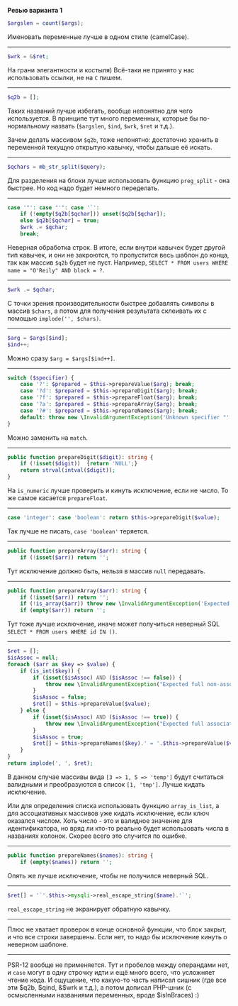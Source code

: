 **Ревью варианта 1**

```php
$argslen = count($args);
```
Именовать переменные лучше в одном стиле (camelCase).

---

```php
$wrk = &$ret;
```
На грани элегантности и костыля) Всё-таки не принято у нас использовать ссылки, не на `С` пишем.

---

```php
$q2b = [];
```
Таких названий лучше избегать, вообще непонятно для чего используется.
В принципе тут много переменных, которые бы по-нормальному назвать
(`$argslen`, `$ind`, `$wrk`, `$ret` и т.д.).

Зачем делать массивом `$q2b`, тоже непонятно: достаточно хранить в переменной
текущую открытую кавычку, чтобы дальше её искать.

---

```php
$qchars = mb_str_split($query);
```
Для разделения на блоки лучше использовать функцию
`preg_split` - она быстрее. Но код надо будет немного переделать.

---

```php
case '"': case "'": case '`':
    if (!empty($q2b[$qchar])) unset($q2b[$qchar]);
    else $q2b[$qchar] = true;
    $wrk .= $qchar;
    break;
```
Неверная обработка строк. 
В итоге, если внутри кавычек будет другой тип кавычек,
и они не закроются, то пропустится весь шаблон до конца,
так как массив `$q2b` будет не пуст.
Например, `SELECT * FROM users WHERE name = "O'Reily" AND block = ?`.

---

```php
$wrk .= $qchar;
```
С точки зрения производительности быстрее добавлять символы
в массив `$chars`, а потом для получения результата склеивать их
с помощью `implode('', $chars)`.

---

```php
$arg = $args[$ind];
$ind++;
```
Можно сразу `$arg = $args[$ind++]`.

---

```php
switch ($specifier) {
    case '?': $prepared = $this->prepareValue($arg); break;
    case '?d': $prepared = $this->prepareDigit($arg); break;
    case '?f': $prepared = $this->prepareFloat($arg); break;
    case '?a': $prepared = $this->prepareArray($arg); break;
    case '?#': $prepared = $this->prepareNames($arg); break;
    default: throw new \InvalidArgumentException('Unknown specifier "'.$specifier.'"');
}
```
Можно заменить на `match`.

---

```php
public function prepareDigit($digit): string {
    if (!isset($digit))  {return 'NULL';}
    return strval(intval($digit));
}
```
На `is_numeric` лучше проверить и кинуть исключение,
если не число. То же самое касается `prepareFloat`.

---

```php
case 'integer': case 'boolean': return $this->prepareDigit($value);
```
Так лучше не писать, `case 'boolean'` теряется.

---

```php
public function prepareArray($arr): string {
    if (!isset($arr)) return '';
```
Тут исключение должно быть, нельзя в массив `null` передавать.

---

```php
public function prepareArray($arr): string {
    if (!isset($arr)) return '';
    if (!is_array($arr)) throw new \InvalidArgumentException('Expected array argument, got "'.gettype($arr).'"');
    if (empty($arr)) return '';
```
Тут тоже лучше исключение, иначе может получиться неверный SQL
`SELECT * FROM users WHERE id IN ()`.

---

```php
$ret = [];
$isAssoc = null;
foreach ($arr as $key => $value) {
    if (is_int($key)) {
        if (isset($isAssoc) AND ($isAssoc !== false)) {
            throw new \InvalidArgumentException("Expected full non-associative array");
        }
        $isAssoc = false;
        $ret[] = $this->prepareValue($value);
    } else {
        if (isset($isAssoc) AND ($isAssoc !== true)) {
            throw new \InvalidArgumentException("Expected full associative array");
        }
        $isAssoc = true;
        $ret[] = $this->prepareNames($key).' = '.$this->prepareValue($value);
    }
}
return implode(', ', $ret);
```
В данном случае массивы вида `[3 => 1, 5 => 'temp']` будут 
считаться валидными и преобразуются в список `[1, 'tmp']`.
Лучше кидать исключение.

Или для определения списка использовать функцию `array_is_list`,
а для ассоциативных массивов уже кидать исключение,
если ключ оказался числом. Хоть число - это и валидное значение для идентификатора,
но вряд ли кто-то реально будет использовать числа в названиях колонок.
Скорее всего это случится по ошибке.

---

```php
public function prepareNames($names): string {
    if (empty($names)) return '';
```
Опять же лучше исключение, чтобы не получился неверный SQL.

---

```php
$ret[] = '`'.$this->mysqli->real_escape_string($name).'`';
```
`real_escape_string` не экранирует обратную кавычку.

---

Плюс не хватает проверок в конце основной функции,
что блок закрыт, и что все строки завершены. 
Если нет, то надо бы исключение кинуть о неверном шаблоне.

---

PSR-12 вообще не применяется. Тут и пробелов между операндами
нет, и `case` могут в одну строчку идти и ещё много всего,
что усложняет чтение кода. И ощущение, что какую-то часть написал
сишник (где все эти $q2b, $qind, &$wrk и т.д.), а потом дописал
PHP-шник (с осмысленными названиями переменных, вроде $isInBraces) :)